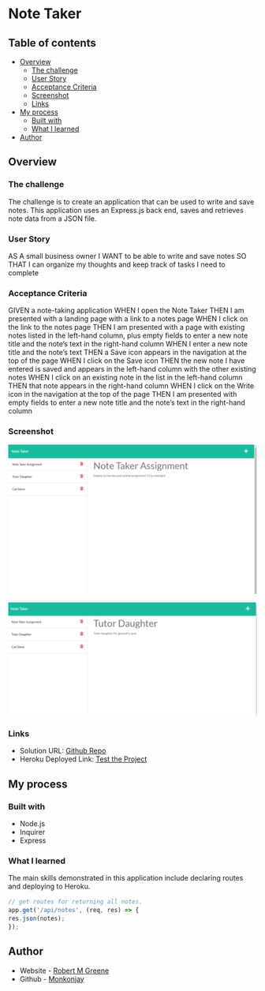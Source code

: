 # Note Taker

## Table of contents

- [Overview](#overview)
  - [The challenge](#the-challenge)
  - [User Story](#user-story)
  - [Acceptance Criteria](#acceptance-criteria)
  - [Screenshot](#screenshot)
  - [Links](#links)
- [My process](#my-process)
  - [Built with](#built-with)
  - [What I learned](#what-i-learned)
- [Author](#author)




## Overview

### The challenge

The challenge is to create an application that can be used to write and save notes. This application uses an Express.js back end, saves and retrieves note data from a JSON file. 

### User Story

AS A small business owner
I WANT to be able to write and save notes
SO THAT I can organize my thoughts and keep track of tasks I need to complete

### Acceptance Criteria

GIVEN a note-taking application
WHEN I open the Note Taker
THEN I am presented with a landing page with a link to a notes page
WHEN I click on the link to the notes page
THEN I am presented with a page with existing notes listed in the left-hand column, plus empty fields to enter a new note title and the note’s text in the right-hand column
WHEN I enter a new note title and the note’s text
THEN a Save icon appears in the navigation at the top of the page
WHEN I click on the Save icon
THEN the new note I have entered is saved and appears in the left-hand column with the other existing notes
WHEN I click on an existing note in the list in the left-hand column
THEN that note appears in the right-hand column
WHEN I click on the Write icon in the navigation at the top of the page
THEN I am presented with empty fields to enter a new note title and the note’s text in the right-hand column

### Screenshot

![](./Assets/image/screenshota.png)

![](./Assets/image/screenshotb.png)


### Links

- Solution URL: [Github Repo](https://github.com/Monkonjay/Note-Taker)
- Heroku Deployed Link: [Test the Project]()



## My process

### Built with

- Node.js
- Inquirer
- Express




### What I learned

The main skills demonstrated in this application include declaring routes and deploying to Heroku. 



```javaScript /Express routes
// get routes for returning all notes.
app.get('/api/notes', (req, res) => {
res.json(notes);
});
```

## Author

- Website - [Robert M Greene]( https://monkonjay.github.io/Portfolio/)
- Github - [Monkonjay](https://github.com/Monkonjay)